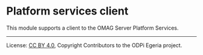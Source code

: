 <!-- SPDX-License-Identifier: CC-BY-4.0 -->
<!-- Copyright Contributors to the ODPi Egeria project, 2019. -->

# Platform services client

This module supports a client to the OMAG Server Platform Services.

----
License: [CC BY 4.0](https://creativecommons.org/licenses/by/4.0/),
Copyright Contributors to the ODPi Egeria project.
